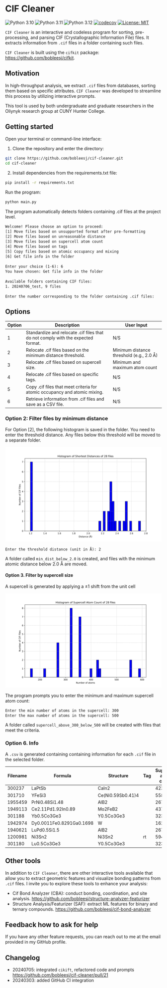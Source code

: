 # CIF Cleaner

<!-- ![Integration Tests](https://github.com/bobleesj/cif-cleaner/actions/workflows/python-run-pytest.yml/badge.svg) -->
![Python 3.10](https://img.shields.io/badge/python-3.10-blue.svg)
![Python 3.11](https://img.shields.io/badge/python-3.11-blue.svg)
![Python 3.12](https://img.shields.io/badge/python-3.12-blue.svg)
[![codecov](https://codecov.io/gh/bobleesj/cif-cleaner/graph/badge.svg?token=3KDQ4344V5)](https://codecov.io/gh/bobleesj/cif-cleaner)
[![License: MIT](https://img.shields.io/badge/License-MIT-yellow.svg)](https://github.com/bobleesj/cif-cleaner/blob/main/LICENSE)

`CIF Cleaner` is an interactive and codeless program for sorting,
pre-processing, and parsing CIF (Crystallographic Information File) files. It
extracts information from `.cif` files in a folder containing such files.

`CIF Cleaner` is built using the `cifkit` package:
https://github.com/bobleesj/cifkit.

## Motivation

In high-throughput analysis, we extract `.cif` files from databases, sorting
them based on specific attributes. `CIF Cleaner` was developed to streamline
this process by utilizing interactive prompts.

This tool is used by both undergraduate and graduate researchers in the Oliynyk
research group at CUNY Hunter College.

## Getting started

Open your terminal or command-line interface:

1. Clone the repository and enter the directory:

```bash
git clone https://github.com/bobleesj/cif-cleaner.git
cd cif-cleaner
```

2. Install dependencies from the requirements.txt file:

```bash
pip install -r requirements.txt
```

Run the program:

```bash
python main.py
```

The program automatically detects folders containing .cif files at the project
level.

```text
Welcome! Please choose an option to proceed:
[1] Move files based on unsupported format after pre-formatting
[2] Move files based on unreasonable distance
[3] Move files based on supercell atom count
[4] Move files based on tags
[5] Copy files based on atomic occupancy and mixing
[6] Get file info in the folder

Enter your choice (1-6): 6
You have chosen: Get file info in the folder

Available folders containing CIF files:
1. 20240706_test, 9 files

Enter the number corresponding to the folder containing .cif files:
```

## **Options**

| Option | Description                                                                      | User Input                               |
| ------ | -------------------------------------------------------------------------------- | ---------------------------------------- |
| 1      | Standardize and relocate .cif files that do not comply with the expected format. | N/S                                      |
| 2      | Relocate .cif files based on the minimum distance threshold.                     | Minimum distance threshold (e.g., 2.0 Å) |
| 3      | Relocate .cif files based on supercell size.                                     | Minimum and maximum atom count           |
| 4      | Relocate .cif files based on specific tags.                                      | N/S                                      |
| 5      | Copy .cif files that meet criteria for atomic occupancy and atomic mixing.       | N/S                                      |
| 6      | Retrieve information from .cif files and save as a CSV file.                     | N/S                                      |

### Option 2: Filter files by minimum distance

For Option [2], the following histogram is saved in the folder. You need to
enter the threshold distance. Any files below this threshold will be moved to a
separate folder.

![histogram by minimum distance](assets/img/histogram-min-dist.png)

```text
Enter the threshold distance (unit in Å): 2
```

A folder called `min_dist_below_2.0` is created, and files with the minimum
atomic distance below 2.0 Å are moved.

#### Option 3. Filter by supercell size

A supercell is generated by applying a ±1 shift from the unit cell

![Supercell size ](assets/img/histogram-supercell-size.png)

The program prompts you to enter the minimum and maximum supercell atom count:

```text
Enter the min number of atoms in the supercell: 300
Enter the max number of atoms in the supercell: 500
```

A folder called `supercell_above_300_below_500` will be created with files that
meet the criteria.

### Option 6. Info

A `.csv` is generated containing containing information for each `.cif` file in
the selected folder.

| Filename | Formula                  | Structure         | Tag | Supercell atom count | Site mixing type                 | Composition type | Min distance (√Ö) | Processing time (s) |
| -------- | ------------------------ | ----------------- | --- | -------------------- | -------------------------------- | ---------------- | ----------------- | ------------------- |
| 300237   | LaPtSb                   | CaIn2             |     | 423                  | full_occupancy_atomic_mixing     | 3                | 2.727             | 0.301               |
| 301710   | YFeSi3                   | Ce(Ni0.59Sb0.41)4 |     | 558                  | full_occupancy_atomic_mixing     | 3                | 2.293             | 0.329               |
| 1955459  | PrNi0.48Si1.48           | AlB2              |     | 267                  | deficiency_atomic_mixing         | 3                | 2.328             | 0.181               |
| 1949113  | Ce2.11Pd1.92In0.89       | Mo2FeB2           |     | 437                  | deficiency_atomic_mixing         | 3                | 2.431             | 0.254               |
| 301188   | Yb0.5Co3Ge3              | Y0.5Co3Ge3        |     | 323                  | deficiency_without_atomic_mixing | 3                | 1.2               | 0.183               |
| 1942974  | Dy0.0011Fe0.8291Ga0.1698 | W                 |     | 162                  | full_occupancy_atomic_mixing     | 3                | 2.514             | 0.032               |
| 1940621  | LuPd0.5Si1.5             | AlB2              |     | 267                  | deficiency_atomic_mixing         | 3                | 2.325             | 0.186               |
| 1200981  | Ni3Sn2                   | Ni3Sn2            | rt  | 594                  | full_occupancy                   | 2                | 2.503             | 0.317               |
| 301180   | Lu0.5Co3Ge3              | Y0.5Co3Ge3        |     | 323                  | deficiency_without_atomic_mixing | 3                | 1.197             | 0.187               |

## Other tools

In addition to `CIF Cleaner`, there are other interactive tools available that
allow you to extract geometric features and visualize bonding patterns from
`.cif` files. I invite you to explore these tools to enhance your analysis:

- Cif Bond Analyzer (CBA): conduct bonding, coordination, and site analysis.
  https://github.com/bobleesj/structure-analyzer-featurizer
- Structure Analysis/Featurizer (SAF): extract ML features for binary and
  ternary compounds. https://github.com/bobleesj/cif-bond-analyzer

## Feedback how to ask for help

If you have any other feature requests, you can reach out to me at the email
provided in my GitHub profile.

## Changelog

- 20240705: integrated `cikift`, refactored code and prompts https://github.com/bobleesj/cif-cleaner/pull/21
- 20240303: added GitHub CI integration
